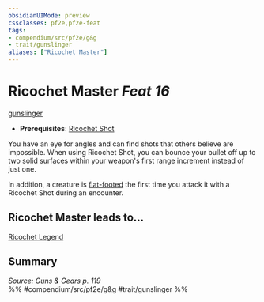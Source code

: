 ```yaml
---
obsidianUIMode: preview
cssclasses: pf2e,pf2e-feat
tags:
- compendium/src/pf2e/g&g
- trait/gunslinger
aliases: ["Ricochet Master"]
---
```

# Ricochet Master  *Feat 16*  
[gunslinger](rules/traits/gunslinger-g-g.md "Gunslinger Class Trait")  

- **Prerequisites**: [Ricochet Shot](compendium/feats/ricochet-shot-g-g.md)

You have an eye for angles and can find shots that others believe are impossible. When using Ricochet Shot, you can bounce your bullet off up to two solid surfaces within your weapon's first range increment instead of just one.

In addition, a creature is [flat-footed](rules/conditions.md#Flat-footed) the first time you attack it with a Ricochet Shot during an encounter.

## Ricochet Master leads to...

[Ricochet Legend](compendium/feats/ricochet-legend-g-g.md)

## Summary

*Source: Guns & Gears p. 119*  
%% #compendium/src/pf2e/g&g #trait/gunslinger %%